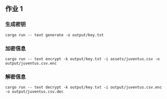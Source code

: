 ## 作业 1

### 生成密钥

`cargo run -- text generate -o output/key.txt`

### 加密信息

`cargo run -- text encrypt -k output/key.txt -i assets/juventus.csv -o output/juventus.csv.enc`

### 解密信息

`cargo run -- text decrypt -k output/key.txt -i output/juventus.csv.enc -o output/juventus.csv.dec`
